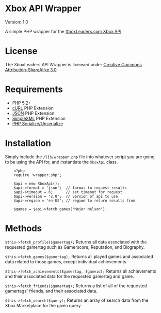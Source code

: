 Xbox API Wrapper
===================

Version: 1.0

A simple PHP wrapper for the [XboxLeaders.com Xbox API](http://www.xboxleaders.com/docs)


License
=======

The XboxLeaders API Wrapper is licensed under [Creative Commons Attribution-ShareAlike 3.0](http://creativecommons.org/licenses/by-sa/3.0/)


Requirements
============

* PHP 5.2+
* [cURL](http://php.net/curl) PHP Extension
* [JSON](http://php.net/json) PHP Extension
* [SimpleXML](http://php.net/simplexml) PHP Extension
* [PHP Serialize/Unserialize](http://php.net/unserialize)


Installation
============

Simply include the `/lib/wrapper.php` file into whatever script you are going to be using the API for, and instantiate the `XboxApi` class.


        <?php
        require 'wrapper.php';
        
        $api = new XboxApi();
        $api->format = 'json';  // format to request results
        $api->timeout = 6;      // set timeout for request
        $api->version = '2.0';  // version of api to use
        $api->region = 'en-US'; // region to return results from
        
        $games = $api->fetch_games('Major Nelson');


Methods
=======

`$this->fetch_profile($gamertag);` Returns all data associated with the requested gamertag such as Gamerscore, Reputation, and Biography.

`$this->fetch_games($gamertag);` Returns all played games and associated data related to those games, except individual achievements.

`$this->fetch_achievements($gamertag, $gameid);` Returns all achievements and their associated data for the requested gamertag and game.

`$this->fetch_friends($gamertag);` Returns a list of all of the requested gamertags' friends, and their associated data.

`$this->fetch_search($query);` Returns an array of search data from the Xbox Marketplace for the given query.
